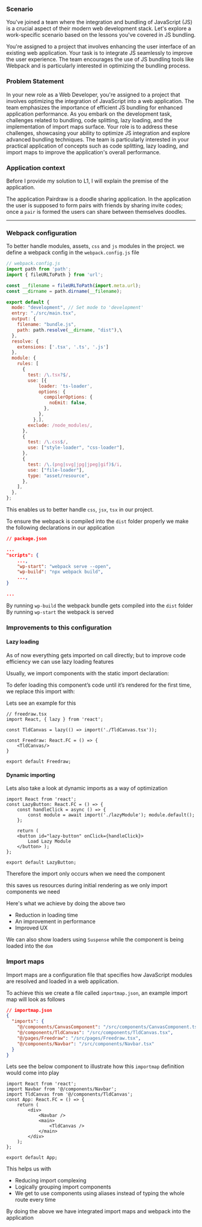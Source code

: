 ### Scenario

You've joined a team where the integration and bundling of JavaScript (JS) is a crucial aspect of their modern web development stack. Let's explore a work-specific scenario based on the lessons you've covered in JS bundling.

You're assigned to a project that involves enhancing the user interface of an existing web application. Your task is to integrate JS seamlessly to improve the user experience. The team encourages the use of JS bundling tools like Webpack and is particularly interested in optimizing the bundling process.

### Problem Statement

In your new role as a Web Developer, you're assigned to a project that involves optimizing the integration of JavaScript into a web application. The team emphasizes the importance of efficient JS bundling for enhanced application performance. As you embark on the development task, challenges related to bundling, code splitting, lazy loading, and the implementation of import maps surface. Your role is to address these challenges, showcasing your ability to optimize JS integration and explore advanced bundling techniques. The team is particularly interested in your practical application of concepts such as code splitting, lazy loading, and import maps to improve the application's overall performance.

### Application context

Before I provide my solution to L1, I will explain the premise of the application.

The application Pairdraw is a doodle sharing application. In the application the user is supposed to form pairs with friends by sharing invite codes; once a `pair` is formed the users can share between themselves doodles.

---

### Webpack configuration

To better handle modules, assets, `css` and `js` modules in the project. we define a webpack config in the `webpack.config.js` file

```js
// webpack.config.js
import path from 'path';
import { fileURLToPath } from 'url';

const __filename = fileURLToPath(import.meta.url);
const __dirname = path.dirname(__filename);

export default {
  mode: "development", // Set mode to 'development'
  entry: "./src/main.tsx",
  output: {
    filename: "bundle.js",
    path: path.resolve(__dirname, "dist"),\
  },
  resolve: {
    extensions: ['.tsx', '.ts', '.js']
  },
  module: {
    rules: [
      {
        test: /\.tsx?$/,
        use: [{
            loader: 'ts-loader',
            options: {
              compilerOptions: {
                noEmit: false,
              },
            },
          },],
        exclude: /node_modules/,
      },
      {
        test: /\.css$/,
        use: ["style-loader", "css-loader"],
      },
      {
        test: /\.(png|svg|jpg|jpeg|gif)$/i,
        use: ["file-loader"],
        type: "asset/resource",
      },
    ],
  },
};
```

This enables us to better handle `css`, `jsx`, `tsx` in our project.

To ensure the webpack is compiled into the `dist` folder properly we make the following declarations in our application

```json
// package.json

...
"scripts": {
	...,
	"wp-start": "webpack serve --open",
    "wp-build": "npx webpack build",
    ...,
}

...
```

By running `wp-build` the webpack bundle gets compiled into the `dist` folder
By running  `wp-start` the webpack is served

### Improvements to this configuration

#### Lazy loading

As of now everything gets imported on call directly; but to improve code efficiency we can use lazy loading features

Usually, we import components with the static import declaration:

To defer loading this component’s code until it’s rendered for the first time, we replace this import with:

Lets see an example for this

```tsx
// freedraw.tsx
import React, { lazy } from 'react';

const TldCanvas = lazy(() => import('./TldCanvas.tsx'));

const Freedraw: React.FC = () => {
	<TldCanvas/>
}

export default Freedraw;
```

#### Dynamic importing

Lets also take a look at dynamic imports as a way of optimization

```tsx
import React from 'react'; 
const LazyButton: React.FC = () => { 
	const handleClick = async () => { 
		const module = await import('./lazyModule'); module.default(); 
	}; 
	
	return ( 
	<button id="lazy-button" onClick={handleClick}> 
		Load Lazy Module 
	</button> ); 
}; 

export default LazyButton;
```

Therefore the import only occurs when we need the component

this saves us resources during initial rendering as we only import components we need

Here's what we achieve by doing the above two 

- Reduction in loading time
- An improvement in performance
- Improved UX

We can also show loaders using `Suspense` while the component is being loaded into the `dom`

### Import maps

Import maps are a configuration file that specifies how JavaScript modules are resolved and loaded in a web application.

To achieve this we create a file called `importmap.json`, an example import map will look as follows

```json
// importmap.json
{
  "imports": {
    "@/components/CanvasComponent": "/src/components/CanvasComponent.tsx",
    "@/components/TldCanvas": "/src/components/TldCanvas.tsx",
    "@/pages/Freedraw": "/src/pages/Freedraw.tsx",
    "@/components/Navbar": "/src/components/Navbar.tsx"
  }
}
```

Lets see the below component to illustrate how this `importmap` definition would come into play

```tsx
import React from 'react'; 
import Navbar from '@/components/Navbar'; 
import TldCanvas from '@/components/TldCanvas'; 
const App: React.FC = () => { 
	return ( 
		<div> 
			<Navbar /> 
			<main> 
				<TldCanvas /> 
			</main>  
		</div> 
	); 
}; 

export default App;
```

This helps us with 
- Reducing import complexing
- Logically grouping import components
- We get to use components using aliases instead of typing the whole route every time

By doing the above we have integrated import maps and webpack into the application

